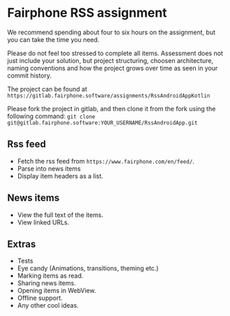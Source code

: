 # Fairphone RSS assignment


We recommend spending about four to six hours on the assignment, but you can take the time you need.


Please do not feel too stressed to complete all items. Assessment does not just include your
solution, but project structuring, choosen architecture, naming conventions 
and how the project grows over time as seen in your commit history.


The project can be found at `https://gitlab.fairphone.software/assignments/RssAndroidAppKotlin`


Please fork the project in gitlab, and then clone it from the fork using the following command:
`git clone git@gitlab.fairphone.software:YOUR_USERNAME/RssAndroidApp.git`


## Rss feed
* Fetch the rss feed from `https://www.fairphone.com/en/feed/`.
* Parse into news items
* Display item headers as a list.


## News items
* View the full text of the items.
* View linked URLs.


## Extras
* Tests
* Eye candy (Animations, transitions, theming etc.)
* Marking items as read.
* Sharing news items.
* Opening items in WebView.
* Offline support.
* Any other cool ideas.

